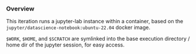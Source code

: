 ### Overview
This iteration runs a jupyter-lab instance within a container, based on the `jupyter/datascience-notebook:ubuntu-22.04` docker image.

`$WORK`, `$HOME`, and `$SCRATCH` are symlinked into the base execution directory / home dir of the jupyter session, for easy access.
